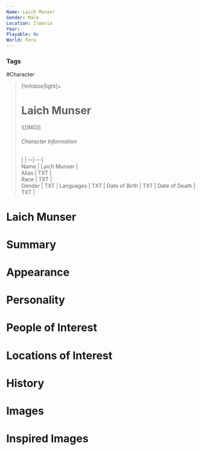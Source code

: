 ```yaml
---
Name: Laich Munser  
Gender: Male
Location: Ilmaria
Year: 
Playable: No
World: Fera
---
```


### Tags
#Character 

> [!infobox|light]+  
> # Laich Munser  
> ![[IMG]]  
> ###### Character Information
>  |   |
> --|---|  
> Name | Laich Munser |  
> Alias | TXT |  
> Race | TXT |  
> Gender | TXT |
> Languages | TXT |
> Date of Birth | TXT |
> Date of Death | TXT |

# Laich Munser

# Summary

# Appearance

# Personality

# People of Interest

# Locations of Interest

# History

# Images

# Inspired Images
